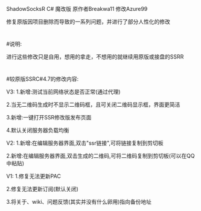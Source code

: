 ShadowSocksR C# 魔改版 原作者Breakwa11 修改Azure99

修复原版因项目删除而导致的一系列问题，并进行了部分人性化的修改

#
#说明:

进行这些修改只是自用，想用的拿走，不想用的就继续用原版或接盘的SSRR

#
#较原版SSRC#4.7的修改内容:

V3:
1.新增:测试当前网络状态是否正常(通过代理)

2.当无二维码生成时不显示二维码框，且可关闭二维码显示框，界面更简洁

3.新增:一键打开SSR修改版发布页面

4.默认关闭服务器负载均衡


V2:
1.新增:在编辑服务器界面,双击"ssr链接",可将链接复制到剪切板

2.新增:在编辑服务器界面,双击生成的二维码,可将二维码复制到剪切板(可以在QQ中粘贴)


V1:
1.修复无法更新PAC

2.修复无法更新订阅(默认关闭)

3.将关于、wiki、问题反馈(其实并没有什么卵用)指向备份地址
